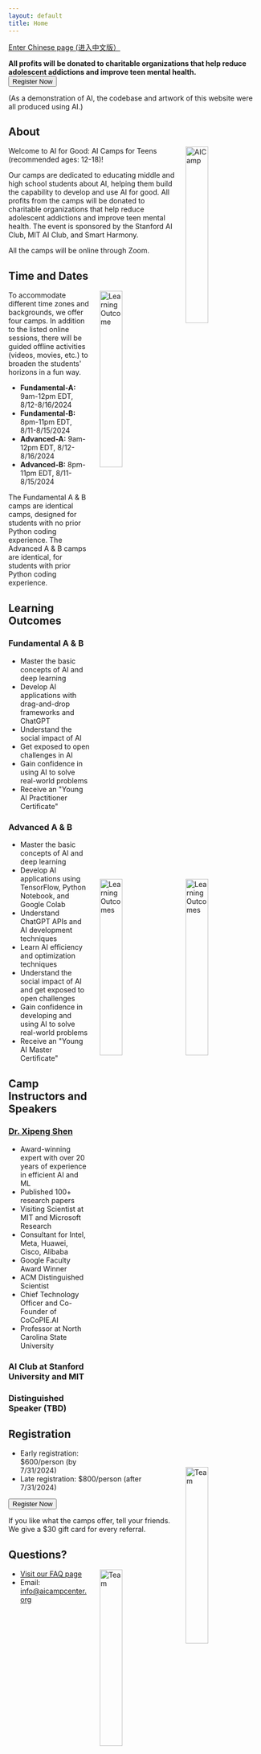 ```yaml
---
layout: default
title: Home
---
```


<section id="registration0">
  <p><a href="{{ "/cn/" | relative_url }}">Enter Chinese page (进入中文版）</a></p>
  <b>All profits will be donated to charitable organizations that help reduce adolescent addictions and improve teen mental health.</b>
  <div class="container">
    <button class="register-button" onclick="window.location.href='https://forms.office.com/Pages/ResponsePage.aspx?id=nhONFnNqgEeWj09FKmhFBw52tUtMuANGvjjXhDpxv5tUODdRMzRGWE9KWExQTjhUMEIyMFgwT1c1US4u'">Register Now</button>
   </div>
</section>

<footer>
 <p>(As a demonstration of AI, the codebase and artwork of this website were all produced using AI.)</p>
</footer>

<div id="banner" class="banner"></div>
<section id="intro">
  <h2>About</h2>
  <img src="{{ '/assets/images/banner.jpeg' | relative_url }}" alt="AICamp" class="banner" style="width: 30%; height: auto; float: right; margin-left: 20px;">
  <p>Welcome to AI for Good: AI Camps for Teens (recommended ages: 12-18)!</p>
  <p>Our camps are dedicated to educating middle and high school students about AI, helping them build the capability to develop and use AI for good. All profits from the camps will be donated to charitable organizations that help reduce adolescent addictions and improve teen mental health. The event is sponsored by the Stanford AI Club, MIT AI Club, and Smart Harmony.</p>
  <p>All the camps will be online through Zoom.</p>

<section id="time-location">
  <h2>Time and Dates</h2>
  <img src="{{ '/assets/images/time.jpeg' | relative_url }}" alt="Learning Outcome" class="banner" style="width: 30%; height: auto; float: right; margin-left: 20px;">  
<p>To accommodate different time zones and backgrounds, we offer four camps. In addition to the listed online sessions, there will be guided offline activities (videos, movies, etc.) to broaden the students' horizons in a fun way.</p>
  <ul>
   <li><b>Fundamental-A:</b> 9am-12pm EDT, 8/12-8/16/2024</li>
   <li><b>Fundamental-B:</b> 8pm-11pm EDT, 8/11-8/15/2024</li>
   <li><b>Advanced-A:</b> 9am-12pm EDT, 8/12-8/16/2024</li>
   <li><b>Advanced-B:</b> 8pm-11pm EDT, 8/11-8/15/2024</li>
  </ul>

<p>The Fundamental A & B camps are identical camps, designed for students with no prior Python coding experience. The Advanced A & B camps are identical, for students with prior Python coding experience.</p>

</section>

<section id="learning-outcomes">
  <h2>Learning Outcomes</h2>
  <img src="{{ '/assets/images/learning.jpeg' | relative_url }}" alt="Learning Outcomes" class="banner" style="width: 30%; height: auto; float: right; margin-left: 20px;">
  <h3>Fundamental A & B</h3>
<ul>
  <li>Master the basic concepts of AI and deep learning</li>
  <li>Develop AI applications with drag-and-drop frameworks and ChatGPT</li>
  <li>Understand the social impact of AI</li>
  <li>Get exposed to open challenges in AI</li>
  <li>Gain confidence in using AI to solve real-world problems</li>
  <li>Receive an "Young AI Practitioner Certificate"</li>
</ul>

  <img src="{{ '/assets/images/masterCerf.jpeg' | relative_url }}" alt="Learning Outcomes" class="banner" style="width: 30%; height: auto; float: right; margin-left: 20px;">

<h3>Advanced A & B</h3>
<ul>
  <li>Master the basic concepts of AI and deep learning</li>
  <li>Develop AI applications using TensorFlow, Python Notebook, and Google Colab</li>
  <li>Understand ChatGPT APIs and AI development techniques</li>
  <li>Learn AI efficiency and optimization techniques</li>
  <li>Understand the social impact of AI and get exposed to open challenges</li>
  <li>Gain confidence in developing and using AI to solve real-world problems</li>
  <li>Receive an "Young AI Master Certificate"</li>
</ul>
</section>

<section id="team">
  <h2>Camp Instructors and Speakers</h2>
  <img src="{{ '/assets/images/team.jpeg' | relative_url }}" alt="Team" class="banner" style="width: 30%; height: auto; float: right; margin-left: 20px;">
  <h3><a href="https://research.csc.ncsu.edu/picture/xshen5/index.htm">Dr. Xipeng Shen</a></h3>
<ul>
  <li>Award-winning expert with over 20 years of experience in efficient AI and ML</li>
  <li>Published 100+ research papers</li>
  <li>Visiting Scientist at MIT and Microsoft Research</li>
  <li>Consultant for Intel, Meta, Huawei, Cisco, Alibaba</li>
  <li>Google Faculty Award Winner</li>
  <li>ACM Distinguished Scientist</li>
  <li>Chief Technology Officer and Co-Founder of CoCoPIE.AI</li>
  <li>Professor at North Carolina State University</li>
</ul>
  <h3>AI Club at Stanford University and MIT</h3>
  <h3>Distinguished Speaker (TBD)</h3>
</section>

<section id="registration">
  <h2>Registration</h2>
  <!-- <img src="{{ '/assets/images/registration.jpeg' | relative_url }}" alt="Registration" class="banner"> -->
  <ul>
    <li>Early registration: $600/person (by 7/31/2024)</li>
    <li>Late registration: $800/person (after 7/31/2024)</li>
  </ul>
  <div class="container">
    <button class="register-button" onclick="location.href='https://forms.office.com/Pages/ResponsePage.aspx?id=nhONFnNqgEeWj09FKmhFBw52tUtMuANGvjjXhDpxv5tUODdRMzRGWE9KWExQTjhUMEIyMFgwT1c1US4u'">Register Now</button>
   </div>
   <p>If you like what the camps offer, tell your friends. We give a $30 gift card for every referral.</p> 
</section>

<section id="contact">
 <h2>Questions?</h2>
  <img src="{{ '/assets/images/contact.jpeg' | relative_url }}" alt="Team" class="banner" style="width: 30%; height: auto; float: right; margin-left: 20px;">
 <ul>
   <li><a href="{{ "/faq/" | relative_url }}">Visit our FAQ page</a></li>
   <li>Email: <a href="mailto:info@aicampcenter.org">info@aicampcenter.org</a></li>
 </ul>

</section>
   
